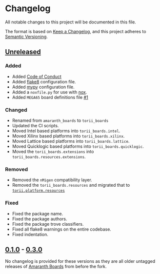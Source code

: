 # Changelog

All notable changes to this project will be documented in this file.

The format is based on [Keep a Changelog](https://keepachangelog.com/en/1.0.0/),
and this project adheres to [Semantic Versioning](https://semver.org/spec/v2.0.0.html).

<!--
Unreleased template stuff

## [Unreleased]
### Added
### Changed
### Deprecated
### Removed
### Fixed
### Security
-->

## [Unreleased]

### Added

- Added [Code of Conduct](https://github.com/shrine-maiden-heavy-industries/torii-boards/blob/main/CODE_OF_CONDUCT.md)
- Added [flake8](https://flake8.pycqa.org/en/latest/) configuration file.
- Added [mypy](http://mypy-lang.org/) configuration file.
- Added a `noxfile.py` for use with [nox](https://nox.thea.codes/en/stable/).
- Added `MEGA65` board definitions file [#1](https://github.com/shrine-maiden-heavy-industries/torii-boards/pull/1)

### Changed

- Renamed from `amaranth_boards` to `torii_boards`
- Updated the CI scripts.
- Moved Intel based platforms into `torii_boards.intel`.
- Moved Xilinx based platforms into `torii_boards.xilinx`.
- Moved Lattice based platforms into `torii_boards.lattice`.
- Moved Quicklogic based platforms into `torii_boards.quicklogic`.
- Moved the `torii_boards.extensions` into `torii_boards.resources.extensions`.

### Removed

- Removed the `nMigen` compatibility layer.
- Removed the `torii_boards.resources` and migrated that to [`torii.platform.resources`](https://github.com/shrine-maiden-heavy-industries/torii-hdl/tree/main/torii/platform/resources)

### Fixed

- Fixed the package name.
- Fixed the package authors.
- Fixed the package trove classifiers.
- Fixed all flake8 warnings on the entire codebase.
- Fixed indentation.

## [0.1.0] - [0.3.0]

No changelog is provided for these versions as they are all older untagged releases of [Amaranth Boards](https://github.com/amaranth-lang/amaranth-boards) from before the fork.


[unreleased]: https://github.com/shrine-maiden-heavy-industries/torii-hdl/compare/amaranth-fork...main
[0.3.0]: https://github.com/shrine-maiden-heavy-industries/torii-hdl/compare/amaranth-fork...main
[0.1.0]: https://github.com/shrine-maiden-heavy-industries/torii-hdl/compare/amaranth-fork...main
